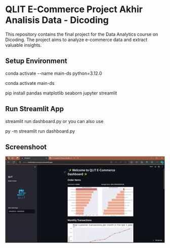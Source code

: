 # QLIT E-Commerce Project Akhir Analisis Data - Dicoding

This repository contains the final project for the Data Analytics course on Dicoding. The project aims to analyze e-commerce data and extract valuable insights.

## Setup Environment
conda activate --name main-ds python=3.12.0

conda activate main-ds

pip install pandas matplotlib seaborn jupyter streamlit

## Run Streamlit App
streamlit run dashboard.py or you can also use

py -m streamlit run dashboard.py

## Screenshoot
![alt text](launching.jpg)
